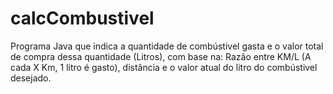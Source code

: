 # calcCombustivel
Programa Java que indica a quantidade de combústivel gasta e o valor total de compra dessa quantidade (Litros), com base na: Razão entre KM/L (A cada X Km, 1 litro é gasto), distância e o valor atual do litro do combústivel desejado. 
